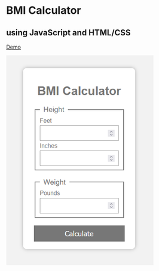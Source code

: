 # BMI Calculator
## using JavaScript and HTML/CSS

[Demo](https://aynjel.github.io/bmi-calculator/)

![BMI image](images/bmi-ui.png)
